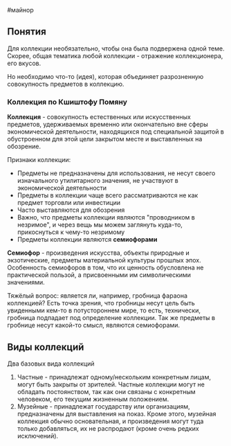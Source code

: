 #майнор 
## Понятия
Для коллекции необязательно, чтобы она была подвержена одной теме. Скорее, общая тематика любой коллекции - отражение коллекционера, его вкусов.

Но необходимо что-то (идея), которая объединяет разрозненную совокупность предметов в коллекцию.

### Коллекция по Кшиштофу Помяну
**Коллекция** - совокупность естественных или искусственных предметов, удерживаемых временно или окончательно вне сферы экономической деятельности, находящихся под специальной защитой в обустроенном для этой цели закрытом  месте и выставленных на обозрение.

Признаки коллекции:
- Предметы не предназначены для использования, не несут своего изначального утилитарного значения, не участвуют в экономической деятельности
- Предметы в коллекции чаще всего рассматриваются не как предмет торговли или инвестиции
- Часто выставляются для обозрения
- Важно, что предметы коллекции являются "проводником в незримое", и через вещь мы можем заглянуть куда-то, прикоснуться к чему-то незримому
- Предметы коллекции являются **семиофорами**

**Семиофор** - произведения искусства, объекты природные и экзотические, предметы материальной культуры прошлых эпох. Особенность семиофоров в том, что их ценность обусловлена не практической пользой, а присвоенными им символическими значениями. 

Тяжёлый вопрос: является ли, например, гробница фараона коллекцией? Есть точка зрения, что гробницы несут цель быть увиденными кем-то в потустороннем мире, то есть, технически, гробница подпадает под определение коллекции. Так же предметы в гробнице несут какой-то смысл, являются семиофорами.

## Виды коллекций
Два базовых вида коллекций
1) Частные - принадлежат одному/нескольким конкретным лицам, могут быть закрыты от зрителей. Частные коллекции могут не обладать постоянством, так как они связаны с конкретным человеком, его текущим жизненным положением.
2) Музейные - принадлежат государству или организациям, предназначены для выставления на показ. Кроме этого, музейная коллекция обычно основательная, и произведения могут туда только добавляться, их не распродают (кроме очень редких исключений).